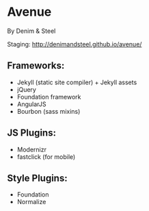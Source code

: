 # Avenue #

By Denim & Steel

Staging: http://denimandsteel.github.io/avenue/

## Frameworks: ##
* Jekyll (static site compiler) + Jekyll assets
* jQuery
* Foundation framework
* AngularJS
* Bourbon (sass mixins)


## JS Plugins: ##
* Modernizr
* fastclick (for mobile)


## Style Plugins: ##
* Foundation
* Normalize
